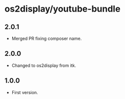 # os2display/youtube-bundle

## 2.0.1

* Merged PR fixing composer name.

## 2.0.0

* Changed to os2display from itk.

## 1.0.0

* First version.
